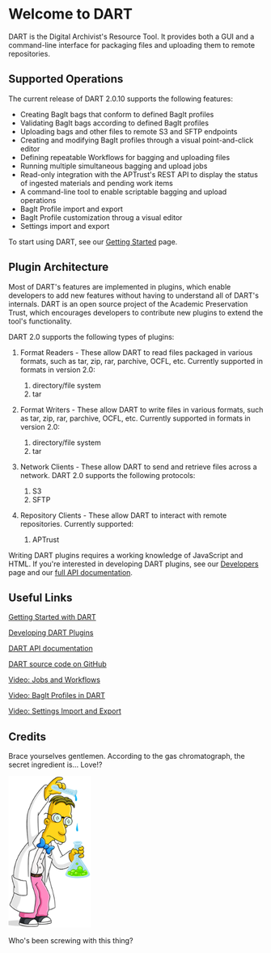 # Welcome to DART

DART is the Digital Archivist's Resource Tool. It provides both a GUI and a command-line interface for packaging files and uploading them to remote repositories.

## Supported Operations

The current release of DART 2.0.10 supports the following features:

* Creating BagIt bags that conform to defined BagIt profiles
* Validating BagIt bags according to defined BagIt profiles
* Uploading bags and other files to remote S3 and SFTP endpoints
* Creating and modifying BagIt profiles through a visual point-and-click editor
* Defining repeatable Workflows for bagging and uploading files
* Running multiple simultaneous bagging and upload jobs
* Read-only integration with the APTrust's REST API to display the status of ingested materials and pending work items
* A command-line tool to enable scriptable bagging and upload operations
* BagIt Profile import and export
* BagIt Profile customization throug a visual editor
* Settings import and export

To start using DART, see our [Getting Started](users/getting_started.md) page.

## Plugin Architecture

Most of DART's features are implemented in plugins, which enable developers to add new features without having to understand all of DART's internals. DART is an open source project of the Academic Preservation Trust, which encourages developers to contribute new plugins to extend the tool's functionality.

DART 2.0 supports the following types of plugins:

1. Format Readers - These allow DART to read files packaged in various formats, such as tar, zip, rar, parchive, OCFL, etc. Currently supported in formats in version 2.0:

    1. directory/file system
    1. tar

1. Format Writers - These allow DART to write files in various formats, such as tar, zip, rar, parchive, OCFL, etc. Currently supported in formats in version 2.0:

    1. directory/file system
    1. tar

1. Network Clients - These allow DART to send and retrieve files across a network. DART 2.0 supports the following protocols:

    1. S3
    1. SFTP

1. Repository Clients - These allow DART to interact with remote repositories. Currently supported:

    1. APTrust

Writing DART plugins requires a working knowledge of JavaScript and HTML. If you're interested in developing DART plugins, see our [Developers](developers/index.md) page and our [full API documentation](https://aptrust.github.io/dart/).

## Useful Links

[Getting Started with DART](users/getting_started.md)

[Developing DART Plugins](developers/index.md)

[DART API documentation](https://aptrust.github.io/dart/)

[DART source code on GitHub](https://github.com/aptrust/dart/)

[Video: Jobs and Workflows](https://www.youtube.com/watch?v=_ga9XfuyO-I)

[Video: BagIt Profiles in DART](https://www.youtube.com/watch?v=qnFFlRhlfCA)

[Video: Settings Import and Export](https://www.youtube.com/watch?v=GcJptP4h4IM)

## Credits

Brace yourselves gentlemen. According to the gas chromatograph, the secret ingredient is... Love!?

<img src="./img/about/frink.png" height="300"/>

Who's been screwing with this thing?
